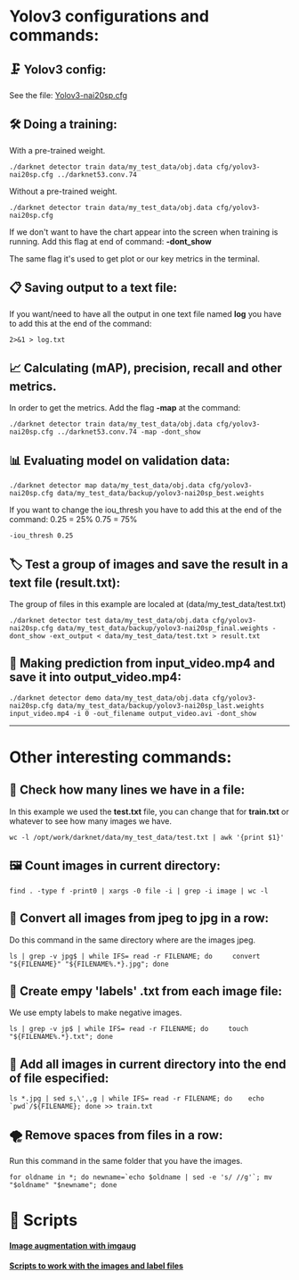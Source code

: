 # Yolov3 configurations and commands:

## 🗜 Yolov3 config:
See the file: [Yolov3-nai20sp.cfg](https://github.com/jjrbfi/CSC_server_config/blob/main/yolov3_info/yolov3-nai20sp.cfg)

## 🛠 Doing a training:
With a pre-trained weight.
```
./darknet detector train data/my_test_data/obj.data cfg/yolov3-nai20sp.cfg ../darknet53.conv.74
```
Without a pre-trained weight.
```
./darknet detector train data/my_test_data/obj.data cfg/yolov3-nai20sp.cfg
```
If we don't want to have the chart appear into the screen when training is running. Add this flag at end of command: **-dont_show**

The same flag it's used to get plot or our key metrics in the terminal.

## 📋 Saving output to a text file:
If you want/need to have all the output in one text file named **log** you have to add this at the end of the command:
```
2>&1 > log.txt
```

## 📈 Calculating (mAP), precision, recall and other metrics.
In order to get the metrics. Add the flag **-map** at the command:
```
./darknet detector train data/my_test_data/obj.data cfg/yolov3-nai20sp.cfg ../darknet53.conv.74 -map -dont_show
``` 

## 📊 Evaluating model on validation data:
```
./darknet detector map data/my_test_data/obj.data cfg/yolov3-nai20sp.cfg data/my_test_data/backup/yolov3-nai20sp_best.weights
```
If you want to change the iou_thresh you have to add this at the end of the command:
0.25 = 25%
0.75 = 75%
```
-iou_thresh 0.25
```

## 🏷 Test a group of images and save the result in a text file (result.txt):
The group of files in this example are localed at (data/my_test_data/test.txt)
```
./darknet detector test data/my_test_data/obj.data cfg/yolov3-nai20sp.cfg data/my_test_data/backup/yolov3-nai20sp_final.weights -dont_show -ext_output < data/my_test_data/test.txt > result.txt
```

## 🎥 Making prediction from input_video.mp4 and save it into output_video.mp4:
```
./darknet detector demo data/my_test_data/obj.data cfg/yolov3-nai20sp.cfg data/my_test_data/backup/yolov3-nai20sp_last.weights input_video.mp4 -i 0 -out_filename output_video.avi -dont_show
```
---

# Other interesting commands:

## 📑 Check how many lines we have in a file:
In this example we used the **test.txt** file, you can change that for **train.txt** or whatever to see how many images we have.
```
wc -l /opt/work/darknet/data/my_test_data/test.txt | awk '{print $1}'
```
## 🖼 Count images in current directory:
```
find . -type f -print0 | xargs -0 file -i | grep -i image | wc -l
```

## 🔩 Convert all images from jpeg to jpg in a row:
Do this command in the same directory where are the images jpeg.
```
ls | grep -v jpg$ | while IFS= read -r FILENAME; do     convert "${FILENAME}" "${FILENAME%.*}.jpg"; done
```

## 📖 Create empy 'labels' .txt from each image file:
We use empty labels to make negative images.
```
ls | grep -v jp$ | while IFS= read -r FILENAME; do     touch "${FILENAME%.*}.txt"; done
```

## 📝 Add all images in current directory into the end of file especified:
```
ls *.jpg | sed s,\',,g | while IFS= read -r FILENAME; do    echo `pwd`/${FILENAME}; done >> train.txt
```

## 🌪 Remove spaces from files in a row:
Run this command in the same folder that you have the images.
```
for oldname in *; do newname=`echo $oldname | sed -e 's/ //g'`; mv "$oldname" "$newname"; done
```

# 📃 Scripts

#### [Image augmentation with imgaug](https://github.com/dnissimi/imgaug-yolov3)
#### [Scripts to work with the images and label files](https://github.com/oskarforssell/ai_project)
